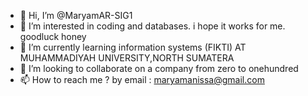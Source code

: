 - 👋 Hi, I’m @MaryamAR-SIG1
- 👀 I’m interested in coding and databases. i hope it works for me. goodluck honey
- 🌱 I’m currently learning information systems (FIKTI) AT MUHAMMADIYAH UNIVERSITY,NORTH SUMATERA
- 💞️ I’m looking to collaborate on a company from zero to onehundred
- 📫 How to reach me ? by email : maryamanissa@gmail.com

<!---
MaryamAR-SIG1/MaryamAR-SIG1 is a ✨ special ✨ repository because its `README.md` (this file) appears on your GitHub profile.
You can click the Preview link to take a look at your changes.
--->
